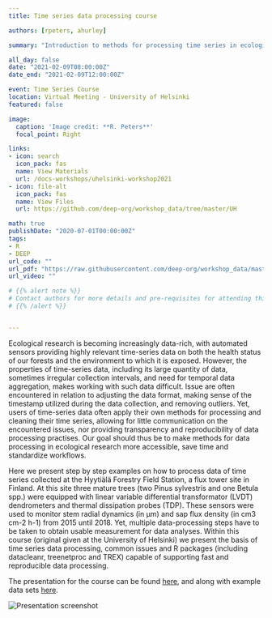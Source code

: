 ```yaml
---
title: Time series data processing course

authors: [rpeters, ahurley]

summary: "Introduction to methods for processing time series in ecological research"

all_day: false
date: "2021-02-09T08:00:00Z"
date_end: "2021-02-09T12:00:00Z"

event: Time Series Course
location: Virtual Meeting - University of Helsinki
featured: false

image:
  caption: 'Image credit: **R. Peters**'
  focal_point: Right

links:
- icon: search
  icon_pack: fas
  name: View Materials
  url: /docs-workshops/uhelsinki-workshop2021
- icon: file-alt
  icon_pack: fas
  name: View Files
  url: https://github.com/deep-org/workshop_data/tree/master/UH

math: true
publishDate: "2020-07-01T00:00:00Z"
tags:
- R
- DEEP
url_code: ""
url_pdf: "https://raw.githubusercontent.com/deep-org/workshop_data/master/UH/Course%20-%20Time%20series%20data%20processing.pdf"
url_video: ""

# {{% alert note %}}
# Contact authors for more details and pre-requisites for attending this course.
# {{% /alert %}}


---
```


Ecological research is becoming increasingly data-rich, with automated sensors providing highly relevant time-series data on both the health status of our forests and the environment to which it is exposed.
However, the properties of time-series data, including its large quantity of data, sometimes irregular collection intervals, and need for temporal data aggregation, makes working with such data difficult.
Issue are often encountered in relation to adjusting the data format, making sense of the timestamp utilized during the data collection, and removing outliers. 
Yet, users of time-series data often apply their own methods for processing and cleaning their time series, allowing for little communication on the encountered issues, nor providing transparency and reproducibility of data processing practises. 
Our goal should thus be to make methods for data processing in ecological research more accessible, save time and standardize workflows.

Here we present step by step examples on how to process data of time series collected at the Hyytiälä Forestry Field Station, a flux tower site in Finland. 
At this site three mature trees (two Pinus sylvestris and one Betula spp.) were equipped with linear variable differential transformator (LVDT) dendrometers and thermal dissipation probes (TDP).
These sensors were used to monitor stem radial dynamics (in µm) and sap flux density (in cm3 cm-2 h-1) from 2015 until 2018. 
Yet, multiple data-processing steps have to be taken to obtain usable measurement for data analyses. 
Within this course (original given at the University of Helsinki) we present the basis of time series data processing, common issues and R packages (including datacleanr, treenetproc and TREX) capable of supporting fast and reproducible data processing. 


The presentation for the course can be found [here](https://raw.githubusercontent.com/deep-org/workshop_data/master/UH/Course%20-%20Time%20series%20data%20processing.pdf),
and along with example data sets [here](https://github.com/deep-org/workshop_data/tree/master/UH).


![Presentation screenshot](/talk/uhelsinki-2021-rpeters-ahurley/index_files/deep.png)
